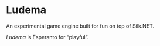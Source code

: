 # Ludema

An experimental game engine built for fun on top of Silk.NET.

*Ludema* is Esperanto for &ldquo;playful&rdquo;.
